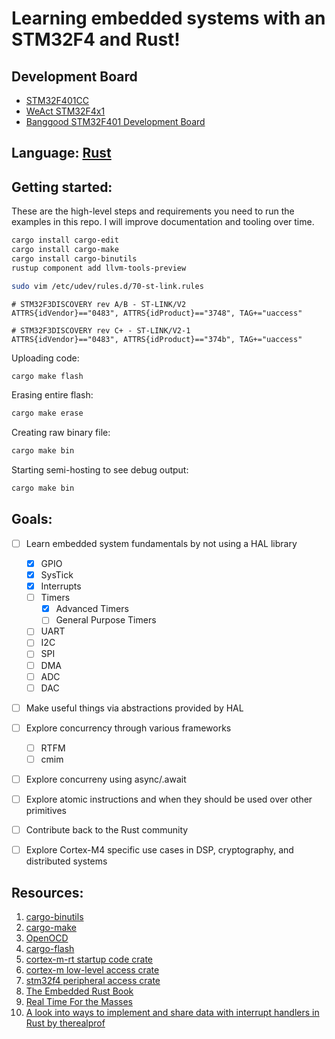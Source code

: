 # Learning embedded systems with an STM32F4 and Rust!

## Development Board
- [STM32F401CC](https://www.st.com/en/microcontrollers-microprocessors/stm32f401cc.html)
- [WeAct STM32F4x1](https://github.com/WeActTC/MiniF4-STM32F4x1)
- [Banggood STM32F401 Development Board](https://www.banggood.com/STM32F401-Development-Board-STM32F401CCU6-STM32F4-Learning-Board-p-1568897.html?rmmds=search&cur_warehouse=CN)

## Language: [Rust](https://www.rust-lang.org/)

## Getting started:
These are the high-level steps and requirements you need to run the examples in this repo. I will improve documentation and tooling over time.

```sh
cargo install cargo-edit
cargo install cargo-make
cargo install cargo-binutils
rustup component add llvm-tools-preview
```

```sh
sudo vim /etc/udev/rules.d/70-st-link.rules
```

```udev
# STM32F3DISCOVERY rev A/B - ST-LINK/V2
ATTRS{idVendor}=="0483", ATTRS{idProduct}=="3748", TAG+="uaccess"

# STM32F3DISCOVERY rev C+ - ST-LINK/V2-1
ATTRS{idVendor}=="0483", ATTRS{idProduct}=="374b", TAG+="uaccess"
```

Uploading code:
```sh
cargo make flash
```

Erasing entire flash: 
```sh
cargo make erase
```

Creating raw binary file:
```sh
cargo make bin
```

Starting semi-hosting to see debug output:
```sh
cargo make bin
```

## Goals:

* [ ] Learn embedded system fundamentals by not using a HAL library
    - [x] GPIO
    - [x] SysTick
    - [x] Interrupts
    - [ ] Timers
        - [x] Advanced Timers
        - [ ] General Purpose Timers
    - [ ] UART
    - [ ] I2C
    - [ ] SPI
    - [ ] DMA
    - [ ] ADC
    - [ ] DAC

* [ ] Make useful things via abstractions provided by HAL

* [ ] Explore concurrency through various frameworks
    - [ ] RTFM
    - [ ] cmim

* [ ] Explore concurreny using async/.await

* [ ] Explore atomic instructions and when they should be used over other primitives

* [ ] Contribute back to the Rust community

* [ ] Explore Cortex-M4 specific use cases in DSP, cryptography, and distributed systems

## Resources:

1. [cargo-binutils](https://github.com/rust-embedded/cargo-binutils)
2. [cargo-make](https://github.com/sagiegurari/cargo-make)
3. [OpenOCD](http://openocd.org/)
4. [cargo-flash](https://github.com/probe-rs/cargo-flash)
5. [cortex-m-rt startup code crate](https://docs.rs/cortex-m-rt/0.6.12/cortex_m_rt/)
6. [cortex-m low-level access crate](https://docs.rs/cortex-m/0.6.2/cortex_m/)
7. [stm32f4 peripheral access crate](https://docs.rs/crate/stm32f4/0.10.0)
8. [The Embedded Rust Book](https://rust-embedded.github.io/book/)
9. [Real Time For the Masses](https://github.com/rtfm-rs/cortex-m-rtfm)
10. [A look into ways to implement and share data with interrupt handlers in Rust by therealprof](https://therealprof.github.io/blog/interrupt-comparison/)
